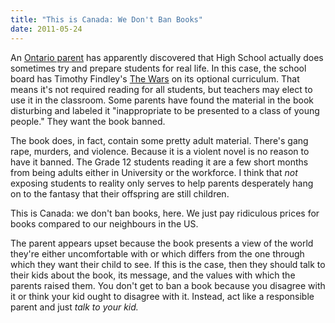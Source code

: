 ```yaml
---
title: "This is Canada: We Don't Ban Books"
date: 2011-05-24
---
```


An [Ontario parent](http://www.markdalestandard.com/ArticleDisplay.aspx?e=3129702) has apparently discovered that High School actually does sometimes try and prepare students for real life. In this case, the school board has Timothy Findley's [The Wars](http://en.wikipedia.org/wiki/The_Wars) on its optional curriculum. That means it's not required reading for all students, but teachers may elect to use it in the classroom. Some parents have found the material in the book disturbing and labeled it "inappropriate to be presented to a class of young people." They want the book banned.

The book does, in fact, contain some pretty adult material. There's gang rape, murders, and violence. Because it is a violent novel is no reason to have it banned. The Grade 12 students reading it are a few short months from being adults either in University or the workforce. I think that _not_ exposing students to reality only serves to help parents desperately&nbsp;hang on to the fantasy that their offspring are still children.

This is Canada: we don't ban books, here. We just pay ridiculous prices for books compared to our neighbours in the US.

The parent appears upset because the book presents a view of the world they're either uncomfortable with or which differs from the one through which they want their child to see. If this is the case, then they should talk to their kids about the book, its message, and the values with which the parents raised them. You don't get to ban a book because you disagree with it or think your kid ought to disagree with it. Instead, act like a responsible parent and just _talk to your kid._
